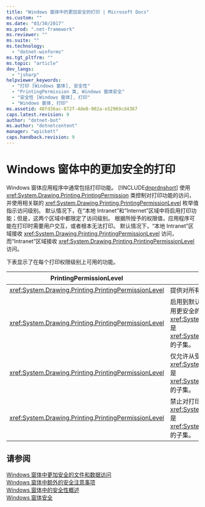 ```yaml
---
title: "Windows 窗体中的更加安全的打印 | Microsoft Docs"
ms.custom: ""
ms.date: "03/30/2017"
ms.prod: ".net-framework"
ms.reviewer: ""
ms.suite: ""
ms.technology: 
  - "dotnet-winforms"
ms.tgt_pltfrm: ""
ms.topic: "article"
dev_langs: 
  - "jsharp"
helpviewer_keywords: 
  - "打印 [Windows 窗体], 安全性"
  - "PrintingPermission 类, Windows 窗体安全"
  - "安全性 [Windows 窗体], 打印"
  - "Windows 窗体, 打印"
ms.assetid: 48fd36ac-872f-4de0-902a-e52969cd4367
caps.latest.revision: 9
author: "dotnet-bot"
ms.author: "dotnetcontent"
manager: "wpickett"
caps.handback.revision: 9
---
```

# Windows 窗体中的更加安全的打印
Windows 窗体应用程序中通常包括打印功能。  [!INCLUDE[dnprdnshort](../../../includes/dnprdnshort-md.md)] 使用 <xref:System.Drawing.Printing.PrintingPermission> 类控制对打印功能的访问，并使用相关联的 <xref:System.Drawing.Printing.PrintingPermissionLevel> 枚举值指示访问级别。  默认情况下，在“本地 Intranet”和“Internet”区域中将启用打印功能；但是，这两个区域中都限定了访问级别。  根据所授予的权限值，应用程序可能在打印时需要用户交互，或者根本无法打印。  默认情况下，“本地 Intranet”区域接收 <xref:System.Drawing.Printing.PrintingPermissionLevel> 访问，而“Intranet”区域接收 <xref:System.Drawing.Printing.PrintingPermissionLevel> 访问。  
  
 下表显示了在每个打印权限级别上可用的功能。  
  
|PrintingPermissionLevel|说明|  
|-----------------------------|--------|  
|<xref:System.Drawing.Printing.PrintingPermissionLevel>|提供对所有已安装打印机的完全访问权限。|  
|<xref:System.Drawing.Printing.PrintingPermissionLevel>|启用到默认打印机的编程打印并通过限制性打印对话框启用更安全的打印。  <xref:System.Drawing.Printing.PrintingPermissionLevel> 是 <xref:System.Drawing.Printing.PrintingPermissionLevel> 的子集。|  
|<xref:System.Drawing.Printing.PrintingPermissionLevel>|仅允许从受更多限制的对话框中提供打印。  <xref:System.Drawing.Printing.PrintingPermissionLevel> 是 <xref:System.Drawing.Printing.PrintingPermissionLevel> 的子集。|  
|<xref:System.Drawing.Printing.PrintingPermissionLevel>|禁止对打印机的访问。  <xref:System.Drawing.Printing.PrintingPermissionLevel> 是 <xref:System.Drawing.Printing.PrintingPermissionLevel> 的子集。|  
  
## 请参阅  
 [Windows 窗体中更加安全的文件和数据访问](../../../docs/framework/winforms/more-secure-file-and-data-access-in-windows-forms.md)   
 [Windows 窗体中额外的安全注意事项](../../../docs/framework/winforms/additional-security-considerations-in-windows-forms.md)   
 [Windows 窗体中的安全性概述](../../../docs/framework/winforms/security-in-windows-forms-overview.md)   
 [Windows 窗体安全](../../../docs/framework/winforms/windows-forms-security.md)